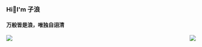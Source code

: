 ### Hi👋I'm 子浪
#### 万般皆是浪，唯独自诩清

<img align="right" src="https://github-readme-stats.vercel.app/api?username=LianTianNo1&show_icons=true&icon_color=CE1D2D&text_color=718096&bg_color=ffffff&hide_title=true" />
<img align="left" src="https://github-readme-stats.vercel.app/api/top-langs/?username=LianTianNo1&layout=compact" />



<!--
**LianTianNo1/LianTianNo1** is a ✨ _special_ ✨ repository because its `README.md` (this file) appears on your GitHub profile.

Here are some ideas to get you started:

- 🔭 I’m currently working on ...
- 🌱 I’m currently learning ...
- 👯 I’m looking to collaborate on ...
- 🤔 I’m looking for help with ...
- 💬 Ask me about ...
- 📫 How to reach me: ...
- 😄 Pronouns: ...
- ⚡ Fun fact: ...
-->
